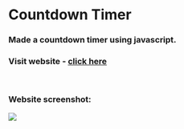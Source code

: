 # Countdown Timer

### Made a countdown timer using javascript.

### Visit website - [click here](https://github.com/goswamiakash/CountdownTimer)

<br/>

### Website screenshot:
<img src="image\countdown timer image.png"/>
